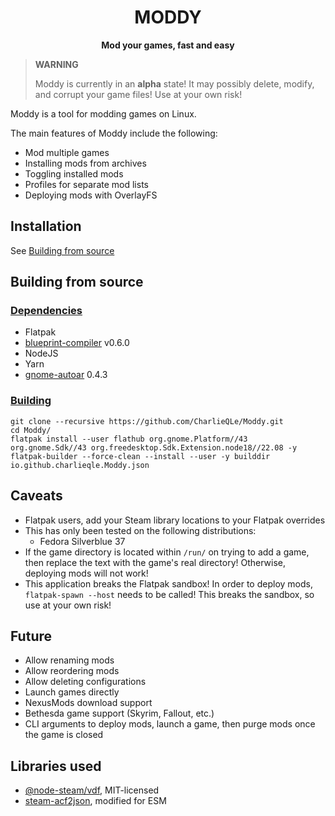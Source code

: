 <h1 align="center">
    <strong>MODDY</strong>
</h1>

<p align="center">
  <strong>Mod your games, fast and easy</strong>
</p>

> **WARNING**
>
> Moddy is currently in an **alpha** state! It may possibly delete, modify, and corrupt your game files! Use at your own risk!
>

Moddy is a tool for modding games on Linux.

The main features of Moddy include the following:

* Mod multiple games
* Installing mods from archives
* Toggling installed mods
* Profiles for separate mod lists
* Deploying mods with OverlayFS

## <strong>Installation</strong>

See [Building from source](#building-from-source)

## <a name="building-from-source"></a> <strong>Building from source</strong>

### <strong><u>Dependencies</u></strong>

* Flatpak
* [blueprint-compiler](https://gitlab.gnome.org/jwestman/blueprint-compiler) v0.6.0
* NodeJS
* Yarn
* [gnome-autoar](https://gitlab.gnome.org/GNOME/gnome-autoar/) 0.4.3

### <strong><u>Building</u></strong>

```
git clone --recursive https://github.com/CharlieQLe/Moddy.git
cd Moddy/
flatpak install --user flathub org.gnome.Platform//43 org.gnome.Sdk//43 org.freedesktop.Sdk.Extension.node18//22.08 -y
flatpak-builder --force-clean --install --user -y builddir io.github.charlieqle.Moddy.json
```

## <strong>Caveats</strong>

* Flatpak users, add your Steam library locations to your Flatpak overrides
* This has only been tested on the following distributions:
  * Fedora Silverblue 37
* If the game directory is located within ```/run/``` on trying to add a game, then replace the text with the game's real directory! Otherwise, deploying mods will not work!
* This application breaks the Flatpak sandbox! In order to deploy mods, ```flatpak-spawn --host``` needs to be called! This breaks the sandbox, so use at your own risk!

## <strong>Future</strong>

* Allow renaming mods
* Allow reordering mods
* Allow deleting configurations
* Launch games directly
* NexusMods download support
* Bethesda game support (Skyrim, Fallout, etc.)
* CLI arguments to deploy mods, launch a game, then purge mods once the game is closed

## <strong>Libraries used</strong>

* [@node-steam/vdf](https://github.com/node-steam/vdf), MIT-licensed
* [steam-acf2json](https://github.com/zsnmwy/steam-acf2json), modified for ESM